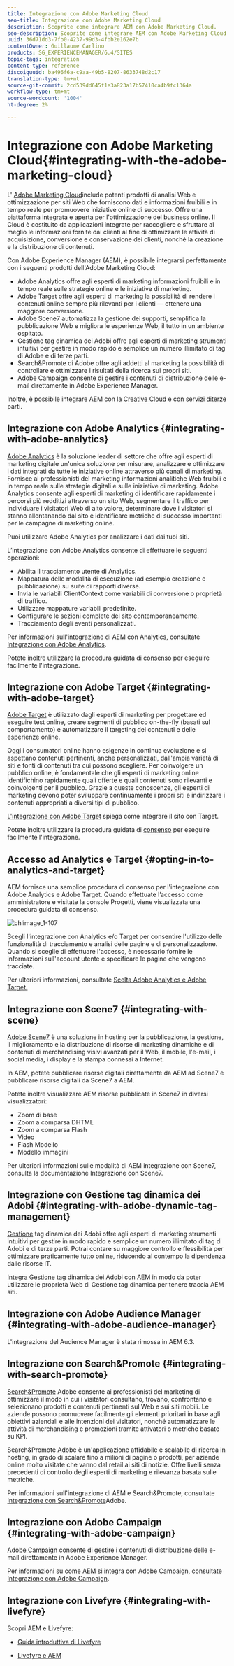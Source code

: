 ```yaml
---
title: Integrazione con Adobe Marketing Cloud
seo-title: Integrazione con Adobe Marketing Cloud
description: Scoprite come integrare AEM con Adobe Marketing Cloud.
seo-description: Scoprite come integrare AEM con Adobe Marketing Cloud.
uuid: 36d71dd3-7fb0-4237-99d3-4fbb2e162e7b
contentOwner: Guillaume Carlino
products: SG_EXPERIENCEMANAGER/6.4/SITES
topic-tags: integration
content-type: reference
discoiquuid: ba496f6a-c9aa-49b5-8207-8633748d2c17
translation-type: tm+mt
source-git-commit: 2cd539dd645f1e3a823a17b57410ca4b9fc1364a
workflow-type: tm+mt
source-wordcount: '1004'
ht-degree: 2%

---
```



# Integrazione con Adobe Marketing Cloud{#integrating-with-the-adobe-marketing-cloud}

L&#39; [Adobe Marketing Cloud](https://www.adobe.com/solutions/digital-marketing.html)include potenti prodotti di analisi Web e ottimizzazione per siti Web che forniscono dati e informazioni fruibili e in tempo reale per promuovere iniziative online di successo. Offre una piattaforma integrata e aperta per l&#39;ottimizzazione del business online. Il Cloud è costituito da applicazioni integrate per raccogliere e sfruttare al meglio le informazioni fornite dai clienti al fine di ottimizzare le attività di acquisizione, conversione e conservazione dei clienti, nonché la creazione e la distribuzione di contenuti.

Con Adobe Experience Manager (AEM), è possibile integrarsi perfettamente con i seguenti prodotti dell&#39;Adobe Marketing Cloud:

*  Adobe Analytics offre agli esperti di marketing informazioni fruibili e in tempo reale sulle strategie online e le iniziative di marketing.
*  Adobe Target offre agli esperti di marketing la possibilità di rendere i contenuti online sempre più rilevanti per i clienti — ottenere una maggiore conversione.
*  Adobe Scene7 automatizza la gestione dei supporti, semplifica la pubblicazione Web e migliora le esperienze Web, il tutto in un ambiente ospitato.
*  Gestione tag dinamica dei Adobi offre agli esperti di marketing strumenti intuitivi per gestire in modo rapido e semplice un numero illimitato di  tag di Adobe e di terze parti.
*  Search&amp;Promote di Adobe offre agli addetti al marketing la possibilità di controllare e ottimizzare i risultati della ricerca sui propri siti.
*  Adobe Campaign consente di gestire i contenuti di distribuzione delle e-mail direttamente in Adobe Experience Manager.

Inoltre, è possibile integrare AEM con la [Creative Cloud](/help/assets/aem-cc-integration-best-practices.md) e con servizi [di](/help/sites-administering/third-party-services.md)terze parti.

## Integrazione con Adobe Analytics {#integrating-with-adobe-analytics}

[Adobe Analytics](https://www.omniture.com/en/products/analytics/sitecatalyst) è la soluzione leader di settore che offre agli esperti di marketing digitale un&#39;unica soluzione per misurare, analizzare e ottimizzare i dati integrati da tutte le iniziative online attraverso più canali di marketing. Fornisce ai professionisti del marketing informazioni analitiche Web fruibili e in tempo reale sulle strategie digitali e sulle iniziative di marketing.  Adobe Analytics consente agli esperti di marketing di identificare rapidamente i percorsi più redditizi attraverso un sito Web, segmentare il traffico per individuare i visitatori Web di alto valore, determinare dove i visitatori si stanno allontanando dal sito e identificare metriche di successo importanti per le campagne di marketing online.

Puoi utilizzare  Adobe Analytics per analizzare i dati dai tuoi siti.

L’integrazione con  Adobe Analytics consente di effettuare le seguenti operazioni:

* Abilita il tracciamento utente di Analytics.
* Mappatura delle modalità di esecuzione (ad esempio creazione e pubblicazione) su suite di rapporti diverse.
* Invia le variabili ClientContext come variabili di conversione o proprietà di traffico.
* Utilizzare mappature variabili predefinite.
* Configurare le sezioni complete del sito contemporaneamente.
* Tracciamento degli eventi personalizzati.

Per informazioni sull&#39;integrazione di AEM con Analytics, consultate [Integrazione con  Adobe Analytics](/help/sites-administering/adobeanalytics.md).

Potete inoltre utilizzare la procedura guidata di [consenso](/help/sites-administering/opt-in.md) per eseguire facilmente l&#39;integrazione.

## Integrazione con Adobe Target {#integrating-with-adobe-target}

[Adobe Target](https://www.omniture.com/en/products/conversion/test-and-target) è utilizzato dagli esperti di marketing per progettare ed eseguire test online, creare segmenti di pubblico on-the-fly (basati sul comportamento) e automatizzare il targeting dei contenuti e delle esperienze online.

Oggi i consumatori online hanno esigenze in continua evoluzione e si aspettano contenuti pertinenti, anche personalizzati, dall&#39;ampia varietà di siti e fonti di contenuti tra cui possono scegliere. Per coinvolgere un pubblico online, è fondamentale che gli esperti di marketing online identifichino rapidamente quali offerte e quali contenuti sono rilevanti e coinvolgenti per il pubblico. Grazie a queste conoscenze, gli esperti di marketing devono poter sviluppare continuamente i propri siti e indirizzare i contenuti appropriati a diversi tipi di pubblico.

[L&#39;integrazione con  Adobe Target](/help/sites-administering/target.md) spiega come integrare il sito con Target.

Potete inoltre utilizzare la procedura guidata di [consenso](/help/sites-administering/opt-in.md) per eseguire facilmente l&#39;integrazione.

## Accesso ad Analytics e Target {#opting-in-to-analytics-and-target}

AEM fornisce una semplice procedura di consenso per l&#39;integrazione con  Adobe Analytics e  Adobe Target. Quando effettuate l’accesso come amministratore e visitate la console Progetti, viene visualizzata una procedura guidata di consenso.

![chlimage_1-107](assets/chlimage_1-107.png)

Scegli l&#39;integrazione con Analytics e/o Target per consentire l&#39;utilizzo delle funzionalità di tracciamento e analisi delle pagine e di personalizzazione. Quando si sceglie di effettuare l&#39;accesso, è necessario fornire le informazioni sull&#39;account utente e specificare le pagine che vengono tracciate.

Per ulteriori informazioni, consultate [Scelta  Adobe Analytics e  Adobe Target.](/help/sites-administering/opt-in.md)

## Integrazione con Scene7 {#integrating-with-scene}

[Adobe Scene7](https://www.adobe.com/products/scene7.html) è una soluzione in hosting per la pubblicazione, la gestione, il miglioramento e la distribuzione di risorse di marketing dinamiche e di contenuti di merchandising visivi avanzati per il Web, il mobile, l&#39;e-mail, i social media, i display e la stampa connessi a Internet.

In AEM, potete pubblicare risorse digitali direttamente da AEM ad Scene7 e pubblicare risorse digitali da Scene7 a AEM.

Potete inoltre visualizzare AEM risorse pubblicate in Scene7 in diversi visualizzatori:

* Zoom di base
* Zoom a comparsa DHTML
* Zoom a comparsa Flash
* Video
* Flash Modello
* Modello immagini

Per ulteriori informazioni sulle modalità di AEM integrazione con Scene7, consulta la documentazione [](/help/sites-administering/scene7.md)Integrazione con Scene7.

## Integrazione con  Gestione tag dinamica dei Adobi {#integrating-with-adobe-dynamic-tag-management}

[Gestione](https://www.adobe.com/solutions/digital-marketing/dynamic-tag-management.html) tag dinamica dei Adobi offre agli esperti di marketing strumenti intuitivi per gestire in modo rapido e semplice un numero illimitato di  tag di Adobi e di terze parti. Potrai contare su maggiore controllo e flessibilità per ottimizzare praticamente tutto online, riducendo al contempo la dipendenza dalle risorse IT.

[Integra  Gestione](/help/sites-administering/dtm.md) tag dinamica dei Adobi con AEM in modo da poter utilizzare le proprietà Web di Gestione tag dinamica per tenere traccia AEM siti.

## Integrazione con Adobe Audience Manager {#integrating-with-adobe-audience-manager}

L&#39;integrazione del Audience Manager  è stata rimossa in AEM 6.3.

## Integrazione con Search&amp;Promote {#integrating-with-search-promote}

[Search&amp;Promote](https://www.omniture.com/en/products/conversion/search-and-promote) Adobe consente ai professionisti del marketing di ottimizzare il modo in cui i visitatori consultano, trovano, confrontano e selezionano prodotti e contenuti pertinenti sul Web e sui siti mobili. Le aziende possono promuovere facilmente gli elementi prioritari in base agli obiettivi aziendali e alle intenzioni dei visitatori, nonché automatizzare le attività di merchandising e promozioni tramite attivatori o metriche basate su KPI.

 Search&amp;Promote Adobe è un&#39;applicazione affidabile e scalabile di ricerca in hosting, in grado di scalare fino a milioni di pagine o prodotti, per aziende online molto visitate che vanno dal retail ai siti di notizie. Offre livelli senza precedenti di controllo degli esperti di marketing e rilevanza basata sulle metriche.

Per informazioni sull&#39;integrazione di AEM e Search&amp;Promote, consultate [Integrazione con  Search&amp;Promote](/help/sites-administering/search-and-promote.md)Adobe.

## Integrazione con  Adobe Campaign {#integrating-with-adobe-campaign}

[Adobe Campaign](https://www.adobe.com/solutions/campaign-management.html) consente di gestire i contenuti di distribuzione delle e-mail direttamente in Adobe Experience Manager.

Per informazioni su come AEM si integra con  Adobe Campaign, consultate [Integrazione con  Adobe Campaign](/help/sites-administering/campaignstandard.md).

## Integrazione con Livefyre {#integrating-with-livefyre}

Scopri AEM e Livefyre:

* [Guida introduttiva di Livefyre](https://answers.livefyre.com/developers/getting-started)

* [Livefyre e AEM](https://answers.livefyre.com/product/livefyre-for-adobe-experience-manager-aem/livefyre-for-adobe-experience-manager/)

